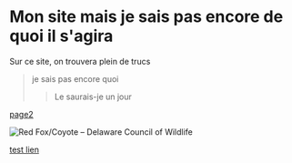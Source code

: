 # Mon site mais je sais pas encore de quoi il s'agira

Sur ce site, on trouvera plein de trucs

> je sais pas encore quoi
>> Le saurais-je un jour


[page2](Page2)

<img src="https://encrypted-tbn2.gstatic.com/images?q=tbn:ANd9GcTj-5yUuepAKXdNxmCe-peJpyJtm0zpLqie93S1TiOIV2dyMw5Ji0KFLqF7FkCI8ijK7u3xm3cIzOJfxf4ttIW31iZzBc-MdxHC0-rppcI" alt="Red Fox/Coyote – Delaware Council of Wildlife"/>

[test lien](https://ent.univ-brest.fr/web/expanded)

